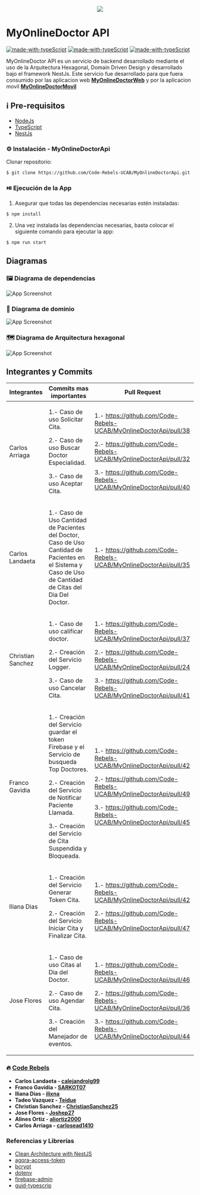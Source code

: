 <p align='center'>
    <img src='MyOnlineDoctor.png'>
</p>

# MyOnlineDoctor API

[![made-with-typeScript](https://img.shields.io/badge/Made%20with-NestJS-1f425f.svg)](https://nestjs.com/) [![made-with-typeScript](https://img.shields.io/badge/Made%20with-Firebase-DE7C1B.svg)](https://firebase.google.com/) [![made-with-typeScript](https://img.shields.io/badge/Made%20with-Agora-1B85DE.svg)](https://www.agora.io/en/)

MyOnlineDoctor API es un servicio de backend desarrollado mediante el uso de la Arquitectura Hexagonal, Domain Driven Design y desarrollado bajo el framework NestJs. Este servicio fue desarrollado para que fuera consumido por las aplicacion web **[MyOnlineDoctorWeb](https://github.com/Code-Rebels-UCAB/MyOnlineDoctorWeb)** y por la aplicacion movil **[MyOnlineDoctorMovil](https://github.com/Code-Rebels-UCAB/MyOnlineDoctorMovil)**

## ℹ️ Pre-requisitos

- [NodeJs](https://nodejs.org/es/download/)
- [TypeScript](https://www.npmjs.com/package/typescript)
- [NestJs](https://docs.nestjs.com/)

### ⚙️ Instalación - MyOnlineDoctorApi

Clonar repositorio:

```
$ git clone https://github.com/Code-Rebels-UCAB/MyOnlineDoctorApi.git
```

### ⏯️ Ejecución de la App

1. Asegurar que todas las dependencias necesarias estén instaladas:

```
$ npm install
```

2. Una vez instalada las dependencias necesarias, basta colocar el siguiente comando para ejecutar la app:

```
$ npm run start
```

## Diagramas

### 🖼️ Diagrama de dependencias

![App Screenshot](./dependencygraph.svg)

### 🧮 Diagrama de dominio

![App Screenshot](./Modelo_de_Dominio.jpg)

### 🗺️ Diagrama de Arquitectura hexagonal

![App Screenshot](./ArqHexagonal_CodeRebels.jpg)

<p></p>

## Integrantes y Commits

| Integrantes       | Commits mas importantes                                                                                                                                                                                                           | Pull Request                                                                                                                                                                                                             |
| ----------------- | --------------------------------------------------------------------------------------------------------------------------------------------------------------------------------------------------------------------------------- | ------------------------------------------------------------------------------------------------------------------------------------------------------------------------------------------------------------------------ |
| Carlos Arriaga    | <p>1.- Caso de uso Solicitar Cita.</p><p>2.- Caso de uso Buscar Doctor Especialidad.</p><p>3.- Caso de uso Aceptar Cita.</p>                                                                                                      | <p>1.- https://github.com/Code-Rebels-UCAB/MyOnlineDoctorApi/pull/38</p><p>2.- https://github.com/Code-Rebels-UCAB/MyOnlineDoctorApi/pull/32</p><p>3.- https://github.com/Code-Rebels-UCAB/MyOnlineDoctorApi/pull/40</p> |
| Carlos Landaeta   | <p>1.- Caso de Uso Cantidad de Pacientes del Doctor, Caso de Uso Cantidad de Pacientes en el Sistema y Caso de Uso de Cantidad de Citas del Dia Del Doctor.</p></p>                                                               | <p>1.- https://github.com/Code-Rebels-UCAB/MyOnlineDoctorApi/pull/35</p>                                                                                                                                                 |
| Christian Sanchez | <p>1.- Caso de uso calificar doctor.</p><p>2.- Creación del Servicio Logger.</p><p>3.- Caso de uso Cancelar Cita.</p>                                                                                                             | <p>1.- https://github.com/Code-Rebels-UCAB/MyOnlineDoctorApi/pull/37</p><p>2.- https://github.com/Code-Rebels-UCAB/MyOnlineDoctorApi/pull/24</p><p>3.- https://github.com/Code-Rebels-UCAB/MyOnlineDoctorApi/pull/41</p> |
| Franco Gavidia    | <p>1.- Creación del Servicio guardar el token Firebase y el Servicio de busqueda Top Doctores.</p><p>2.- Creación del Servicio de Notificar Paciente Llamada.</p><p>3.- Creación del Servicio de Cita Suspendida y Bloqueada.</p> | <p>1.- https://github.com/Code-Rebels-UCAB/MyOnlineDoctorApi/pull/42</p><p>2.- https://github.com/Code-Rebels-UCAB/MyOnlineDoctorApi/pull/49</p><p>3.- https://github.com/Code-Rebels-UCAB/MyOnlineDoctorApi/pull/45</p> |
| Iliana Dias       | <p>1.- Creación del Servicio Generar Token Cita.</p><p>2.- Creación del Servicio Iniciar Cita y Finalizar Cita.</p>                                                                                                               | <p>1.- https://github.com/Code-Rebels-UCAB/MyOnlineDoctorApi/pull/42</p><p>2.- https://github.com/Code-Rebels-UCAB/MyOnlineDoctorApi/pull/47</p>                                                                         |
| Jose Flores       | <p>1.- Caso de uso Citas al Dia del Doctor. </p><p>2.- Caso de uso Agendar Cita.</p><p>3.- Creación del Manejador de eventos.</p>                                                                                                 | <p>1.- https://github.com/Code-Rebels-UCAB/MyOnlineDoctorApi/pull/46</p><p>2.- https://github.com/Code-Rebels-UCAB/MyOnlineDoctorApi/pull/36</p><p>3.- https://github.com/Code-Rebels-UCAB/MyOnlineDoctorApi/pull/44</p> |

### 🔥 [Code Rebels](https://github.com/Code-Rebels-UCAB)

- **Carlos Landaeta - [calejandrolg99](https://github.com/calejandrolg99)**
- **Franco Gavidia - [SARKOT07](https://github.com/SARKOT07)**
- **Iliana Dias - [ilixna](https://github.com/ilixna)**
- **Tadeo Vazquez - [Teidue](https://github.com/Teidue)**
- **Christian Sanchez - [ChristianSanchez25](https://github.com/ChristianSanchez25)**
- **Jose Flores - [Joshep27](https://github.com/Joshep27)**
- **Alines Ortiz - [aliortiz2000](https://github.com/aliortiz2000)**
- **Carlos Arriaga - [carlosead1410](https://github.com/carlosead1410)**

### Referencias y Librerías

- [Clean Architecture with NestJS](https://medium.com/@jonathan.pretre91/clean-architecture-with-nestjs-e089cef65045)
- [agora-access-token](https://www.npmjs.com/package/agora-access-token)
- [bcrypt]()
- [dotenv]()
- [firebase-admin]()
- [guid-typescrip]()
